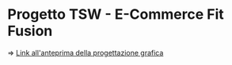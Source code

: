 # Progetto TSW - E-Commerce Fit Fusion

=> [Link all'anteprima della progettazione grafica](https://www.figma.com/design/CHrcX4ax4iAVqRa2slupEV/%5BTSW%5D-Palestra?node-id=256-601&t=qWwZtXca4Yn5eSng-1)